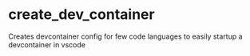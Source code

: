 # create_dev_container
Creates devcontainer config for few code languages to easily startup a devcontainer in vscode
